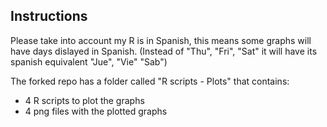 ## Instructions

Please take into account my R is in Spanish, this means some graphs will have days dislayed in Spanish. (Instead of "Thu", "Fri", "Sat" it will have its spanish equivalent "Jue", "Vie" "Sab")

The forked repo has a folder called "R scripts - Plots" that contains:
- 4 R scripts to plot the graphs
- 4 png files with the plotted graphs
